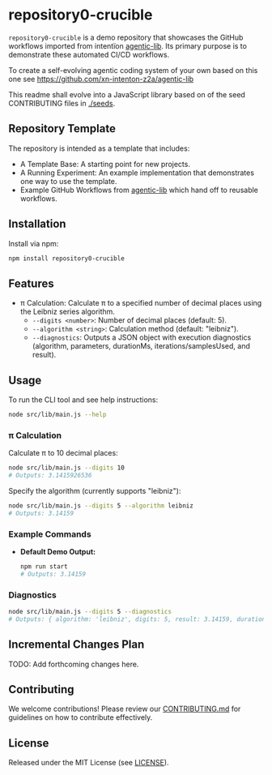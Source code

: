 # repository0-crucible

`repository0-crucible` is a demo repository that showcases the GitHub workflows imported from intentïon [agentic-lib](https://github.com/xn-intenton-z2a/agentic-lib). Its primary purpose is to demonstrate these automated CI/CD workflows.

To create a self-evolving agentic coding system of your own based on this one see https://github.com/xn-intenton-z2a/agentic-lib

This readme shall evolve into a JavaScript library based on of the seed CONTRIBUTING files in [./seeds](./seeds).

## Repository Template

The repository is intended as a template that includes:
* A Template Base: A starting point for new projects.
* A Running Experiment: An example implementation that demonstrates one way to use the template.
* Example GitHub Workflows from [agentic-lib](https://github.com/xn-intenton-z2a/agentic-lib) which hand off to reusable workflows.

## Installation

Install via npm:

```bash
npm install repository0-crucible
```

## Features

* π Calculation: Calculate π to a specified number of decimal places using the Leibniz series algorithm.
  - `--digits <number>`: Number of decimal places (default: 5).
  - `--algorithm <string>`: Calculation method (default: "leibniz").
  - `--diagnostics`: Outputs a JSON object with execution diagnostics (algorithm, parameters, durationMs, iterations/samplesUsed, and result).

## Usage

To run the CLI tool and see help instructions:

```bash
node src/lib/main.js --help
```

### π Calculation

Calculate π to 10 decimal places:

```bash
node src/lib/main.js --digits 10
# Outputs: 3.1415926536
```

Specify the algorithm (currently supports "leibniz"):

```bash
node src/lib/main.js --digits 5 --algorithm leibniz
# Outputs: 3.14159
```

### Example Commands

- **Default Demo Output:**

  ```bash
  npm run start
  # Outputs: 3.14159
  ```

### Diagnostics

```bash
node src/lib/main.js --digits 5 --diagnostics
# Outputs: { algorithm: 'leibniz', digits: 5, result: 3.14159, durationMs: 12, iterations: 200000 }
```

## Incremental Changes Plan

TODO: Add forthcoming changes here.

## Contributing

We welcome contributions! Please review our [CONTRIBUTING.md](./CONTRIBUTING.md) for guidelines on how to contribute effectively.

## License

Released under the MIT License (see [LICENSE](./LICENSE)).